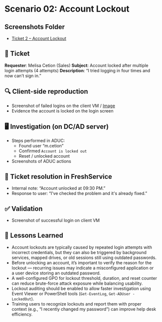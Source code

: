 # Scenario 02: Account Lockout

## Screenshots Folder
- [Ticket 2 – Account Lockout](../screenshots/2.locked_account_ticket)

## 🎫 Ticket
**Requester**: Melisa Cetion (Sales)
**Subject**: Account locked after multiple login attempts (4 attempts) 
**Description**: “I tried logging in four times and now can’t sign in.”

## 🔍 Client-side reproduction
- Screenshot of failed logins on the client VM / [Image](../screenshots/2.locked_account_ticket/1.locked_account.png)
- Evidence the account is locked on the login screen

## 🖥️ Investigation (on DC/AD server)
- Steps performed in ADUC:
  - Found user “m.cetion”
  - Confirmed `Account is locked out`
  - Reset / unlocked account
- Screenshots of ADUC actions

## 🧾 Ticket resolution in FreshService
- Internal note: “Account unlocked at 09:30 PM.”
- Response to user: “I've checked the problem and it's already fixed.”

## ✅ Validation
- Screenshot of successful login on client VM

## 📄 Lessons Learned

- Account lockouts are typically caused by repeated login attempts with incorrect credentials, but they can also be triggered by background services, mapped drives, or old sessions still using outdated passwords.
- Before unlocking an account, it’s important to verify the reason for the lockout — recurring issues may indicate a misconfigured application or a user device storing an outdated password.
- A well-configured GPO for lockout threshold, duration, and reset counter can reduce brute-force attack exposure while balancing usability.
- Lockout auditing should be enabled to allow faster investigation using Event Viewer or PowerShell tools (`Get-EventLog`, `Get-ADUser -LockedOut`).
- Training users to recognize lockouts and report them with proper context (e.g., “I recently changed my password”) can improve help desk efficiency.


